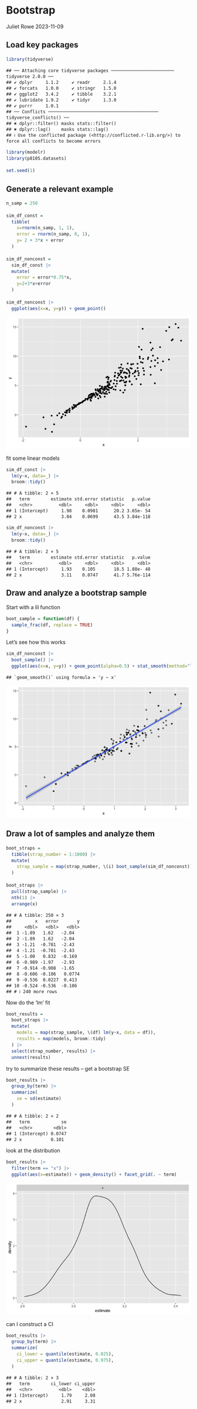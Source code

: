 Bootstrap
================
Juliet Rowe
2023-11-09

## Load key packages

``` r
library(tidyverse)
```

    ## ── Attaching core tidyverse packages ──────────────────────── tidyverse 2.0.0 ──
    ## ✔ dplyr     1.1.2     ✔ readr     2.1.4
    ## ✔ forcats   1.0.0     ✔ stringr   1.5.0
    ## ✔ ggplot2   3.4.2     ✔ tibble    3.2.1
    ## ✔ lubridate 1.9.2     ✔ tidyr     1.3.0
    ## ✔ purrr     1.0.1     
    ## ── Conflicts ────────────────────────────────────────── tidyverse_conflicts() ──
    ## ✖ dplyr::filter() masks stats::filter()
    ## ✖ dplyr::lag()    masks stats::lag()
    ## ℹ Use the conflicted package (<http://conflicted.r-lib.org/>) to force all conflicts to become errors

``` r
library(modelr)
library(p8105.datasets)

set.seed(1)
```

## Generate a relevant example

``` r
n_samp = 250

sim_df_const = 
  tibble(
    x=rnorm(n_samp, 1, 1),
    error = rnorm(n_samp, 0, 1),
    y= 2 + 3*x + error
  )

sim_df_nonconst =
  sim_df_const |>
  mutate(
    error = error*0.75*x,
    y=2+3*x+error
  )

sim_df_nonconst |>
  ggplot(aes(x=x, y=y)) + geom_point()
```

![](bootstrapping_files/figure-gfm/unnamed-chunk-2-1.png)<!-- -->

fit some linear models

``` r
sim_df_const |>
  lm(y~x, data=_) |>
  broom::tidy()
```

    ## # A tibble: 2 × 5
    ##   term        estimate std.error statistic   p.value
    ##   <chr>          <dbl>     <dbl>     <dbl>     <dbl>
    ## 1 (Intercept)     1.98    0.0981      20.2 3.65e- 54
    ## 2 x               3.04    0.0699      43.5 3.84e-118

``` r
sim_df_nonconst |>
  lm(y~x, data=_) |>
  broom::tidy()
```

    ## # A tibble: 2 × 5
    ##   term        estimate std.error statistic   p.value
    ##   <chr>          <dbl>     <dbl>     <dbl>     <dbl>
    ## 1 (Intercept)     1.93    0.105       18.5 1.88e- 48
    ## 2 x               3.11    0.0747      41.7 5.76e-114

## Draw and analyze a bootstrap sample

Start with a lil function

``` r
boot_sample = function(df) {
  sample_frac(df, replace = TRUE)
}
```

Let’s see how this works

``` r
sim_df_nonconst |>
  boot_sample() |>
  ggplot(aes(x=x, y=y)) + geom_point(alpha=0.5) + stat_smooth(method="lm")
```

    ## `geom_smooth()` using formula = 'y ~ x'

![](bootstrapping_files/figure-gfm/unnamed-chunk-5-1.png)<!-- -->

## Draw a lot of samples and analyze them

``` r
boot_straps = 
  tibble(strap_number = 1:1000) |>
  mutate(
    strap_sample = map(strap_number, \(i) boot_sample(sim_df_nonconst))
  )

boot_straps |>
  pull(strap_sample) |>
  nth(1) |>
  arrange(x)
```

    ## # A tibble: 250 × 3
    ##         x   error       y
    ##     <dbl>   <dbl>   <dbl>
    ##  1 -1.89   1.62   -2.04  
    ##  2 -1.89   1.62   -2.04  
    ##  3 -1.21  -0.781  -2.43  
    ##  4 -1.21  -0.781  -2.43  
    ##  5 -1.00   0.832  -0.169 
    ##  6 -0.989 -1.97   -2.93  
    ##  7 -0.914 -0.908  -1.65  
    ##  8 -0.606 -0.106   0.0774
    ##  9 -0.536  0.0227  0.413 
    ## 10 -0.524 -0.536  -0.106 
    ## # ℹ 240 more rows

Now do the ‘lm’ fit

``` r
boot_results = 
  boot_straps |>
  mutate(
    models = map(strap_sample, \(df) lm(y~x, data = df)),
    results = map(models, broom::tidy)
  ) |>
  select(strap_number, results) |>
  unnest(results)
```

try to summarize these results – get a bootstrap SE

``` r
boot_results |>
  group_by(term) |>
  summarize(
    se = sd(estimate)
  )
```

    ## # A tibble: 2 × 2
    ##   term            se
    ##   <chr>        <dbl>
    ## 1 (Intercept) 0.0747
    ## 2 x           0.101

look at the distribution

``` r
boot_results |>
  filter(term == "x") |>
  ggplot(aes(x=estimate)) + geom_density() + facet_grid(. ~ term)
```

![](bootstrapping_files/figure-gfm/unnamed-chunk-9-1.png)<!-- -->

can I construct a CI

``` r
boot_results |>
  group_by(term) |>
  summarize(
    ci_lower = quantile(estimate, 0.025),
    ci_upper = quantile(estimate, 0.975),
  )
```

    ## # A tibble: 2 × 3
    ##   term        ci_lower ci_upper
    ##   <chr>          <dbl>    <dbl>
    ## 1 (Intercept)     1.79     2.08
    ## 2 x               2.91     3.31
